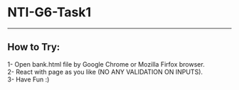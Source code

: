 # NTI-G6-Task1
--------------
How to Try:
-----------
1- Open bank.html file by Google Chrome or Mozilla Firfox browser.  
2- React with page as you like (NO ANY VALIDATION ON INPUTS).  
3- Have Fun :)
